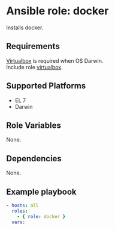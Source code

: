 # Ansible role: docker
Installs docker.

## Requirements
[Virtualbox](https://www.virtualbox.org/) is required when OS Darwin.  
Include role [virtualbox](https://github.com/shomatan/ansible-virtualbox.git).

## Supported Platforms
+ EL 7
+ Darwin

## Role Variables
None.

## Dependencies
None.

## Example playbook

```yaml
- hosts: all
  roles:
    - { role: docker }
  vars:

```
